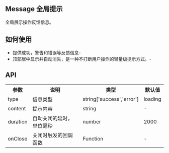 Message
全局提示
---
全局展示操作反馈信息。

## 如何使用
- 提供成功，警告和错误等反馈信息-
- 顶部居中显示并自动消失，是一种不打断用户操作的轻量级提示方式。-


## API

<table>
    <tr>
        <th>参数</th>
        <th>说明</th>
        <th>类型</th>
        <th>默认值</th>
    </tr>
    <tr>
        <td>type</td>
        <td>信息类型</td>
        <td>string['success','error']</td>
        <td>loading</td>
    </tr>
    <tr>
        <td>content</td>
        <td>提示内容</td>
        <td>string</td>
        <td>-</td>
    </tr>
    <tr>
        <td>duration</td>
        <td>自动关闭的延时，单位毫秒</td>
        <td>number</td>
        <td>2000</td>
    </tr>
    <tr>
        <td>onClose</td>
        <td>关闭时触发的回调函数</td>
        <td>Function</td>
        <td>-</td>
    </tr>
</table>
